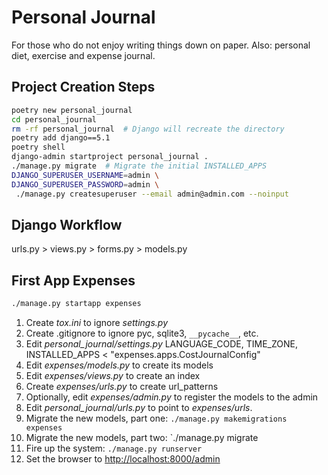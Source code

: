 # Personal Journal

For those who do not enjoy writing things down on paper. Also: personal diet,
exercise and expense journal.

## Project Creation Steps

```sh
poetry new personal_journal
cd personal_journal
rm -rf personal_journal  # Django will recreate the directory
poetry add django==5.1
poetry shell
django-admin startproject personal_journal .
./manage.py migrate  # Migrate the initial INSTALLED_APPS
DJANGO_SUPERUSER_USERNAME=admin \
DJANGO_SUPERUSER_PASSWORD=admin \
 ./manage.py createsuperuser --email admin@admin.com --noinput
```

## Django Workflow

urls.py > views.py > forms.py > models.py

## First App Expenses

```sh
./manage.py startapp expenses
```

1. Create _tox.ini_ to ignore _settings.py_
1. Create .gitignore to ignore pyc, sqlite3, `__pycache__`, etc.
1. Edit _personal_journal/settings.py_ LANGUAGE_CODE, TIME_ZONE, INSTALLED_APPS
   < "expenses.apps.CostJournalConfig"
1. Edit _expenses/models.py_ to create its models
1. Edit _expenses/views.py_ to create an index
1. Create _expenses/urls.py_ to create url_patterns
1. Optionally, edit _expenses/admin.py_ to register the models to the admin
1. Edit _personal_journal/urls.py_ to point to _expenses/urls_.
1. Migrate the new models, part one: `./manage.py makemigrations expenses`
1. Migrate the new models, part two: `./manage.py migrate
1. Fire up the system: `./manage.py runserver`
1. Set the browser to <http://localhost:8000/admin>

